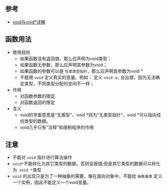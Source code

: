 <!--
 * @Author: JohnJeep
 * @Date: 2020-09-02 09:28:29
 * @LastEditTime: 2020-07-27 15:56:20
 * @LastEditors: Please set LastEditors
 * @Description: void用法
--> 

## 参考
- [void与void*详解](https://www.cnblogs.com/eleclsc/p/5890163.html)


## 函数用法
- 使用规则
  - 如果函数没有返回值，那么应声明为void类型；
  - 如果函数无参数，那么应声明其参数为void；
  - 如果函数的参数可以是 `任意类型指针`，那么应声明其参数为void * 
  - 不能用 `void` 定义真实的变量。例如： 定义 `void a;` 会出错，因为无法确定类型，不同类型分配的空间不一样；
- 作用
  - 对函数参数的限定
  - 对函数返回的限定
- 含义
  - void的字面意思是“无类型”，void *则为“无类型指针”，void *可以指向任何类型的数据。 
  - void几乎只有“注释”和限制程序的作用


## 注意
- 不能对 `void` 指针进行算法操作
- ` void* `不能转化为其它类型的数据，否则会报错;但是其它类型的数据可以转化为` void *`类型
- `void` 的出现只是为了一种抽象的需要，像在面向对象中，不能给 `抽象基类` 定义一个实例，因此不能定义一个void变量。